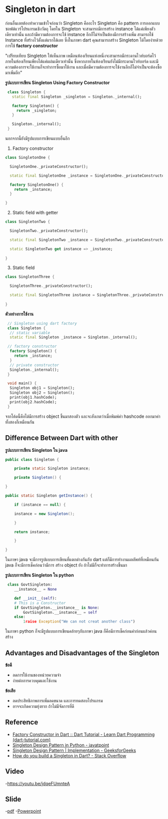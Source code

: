 # Singleton in dart
ก่อนอื่นเลยต้องทำความเข้าใจก่อนว่า Singleton คืออะไร Singleton คือ pattern การออกแบบซอฟต์แวร์โปรแกรมเชิงวัตถุ โดยใน Singleton จะสามารถมีการสร้าง instance ได้แค่เพียงตัวเดียวเท่านั้น และถ้ามีความต้องการจะใช้ instance อีกก็ไม่จำเป็นต้องมีการสร้างเพิ่ม สามารถใช้ Instance ที่สร้างไว้ตั้งแต่แรกได้เลย  ซึ่งในภาษา dart คุณสามารถสร้าง Singleton ได้โดยง่ายด้วยการใช้ **factory constructor** 

"เปรียบเทียบ Singleton ให้เห็นภาพ เหมือนห้องเรียนแห่งหนึ่งจะสามารถมีกระดานไวท์บอร์ดไว้ภายในห้องเรียนเพียงได้แค่แผ่นเดียวเท่านั้น ซึ่งหากภายในห้องเรียนยังไม่มีกระดานไวท์บอร์ด และมีความต้องการจะใช้งานก็จะทำการซื้อมาใช้งาน และเมื่อมีความต้องการจะใช้งานอีกก็ไม่จำเป็นจะต้องซื้อมาเพิ่มอีก"

**รูปแบบการเขียน Singleton Using Factory Constructor**

   ```dart
	class Singleton {
	  static final Singleton _singleton = Singleton._internal();

	  factory Singleton() {
	    return _singleton;
	  }

	  Singleton._internal();
	}
```
  นอกจากนี้ยังมีรูปแบบการเขียนแบบอื่นอีก

 1. Factory constructor

```dart
class SingletonOne {

  SingletonOne._privateConstructor();

  static final SingletonOne _instance = SingletonOne._privateConstructor();

  factory SingletonOne() {
    return _instance;
  }

}
```

 2. Static field with getter
```dart
class SingletonTwo {

  SingletonTwo._privateConstructor();

  static final SingletonTwo _instance = SingletonTwo._privateConstructor();

  static SingletonTwo get instance => _instance;
  
}
```

 3. Static field 
```dart
class SingletonThree {

  SingletonThree._privateConstructor();

  static final SingletonThree instance = SingletonThree._privateConstructor();
  
}
```

 

**ตัวอย่างการใช้งาน**
   ```dart
    // Singleton using dart factory
	class Singleton {
	 // static variable
	 static final Singleton _instance = Singleton._internal();
 
	// factory constructor
	 factory Singleton() {
	   return _instance;
	 }
	 // private constructor 
	 Singleton._internal();
	}
 
	void main() {
	 Singleton obj1 = Singleton();
	 Singleton obj2 = Singleton();
	 print(obj1.hashCode);
	 print(obj2.hashCode);
	}
 ```
  จากโค้ดนี้คือได้มีการสร้าง object ขึ้นมาสองตัว และจะสังเกตว่าเมื่อพิมพ์ค่า hashcode ออกมาค่าทั้งสองก็เหมือนกัน



## Difference Between Dart with other
**รูปแบบการเขียน Singleton ใน java** 
```java
public class Singleton {

	private static Singleton instance;

	private Singleton() {

}

public static Singleton getInstance() {

	if (instance == null) {

	instance = new Singleton();

	}

	return instance;

	}

}
```
  ในภาษา java จะมีการรูปแบบการเขียนที่แตกต่างกันกับ dart แต่ก็มีการทำงานผลลัพท์ที่เหมือนกัน java ก็จะมีการเช็คก่อนว่ามีการ สร้าง object ยัง ถ้าไม่มีก็จะทำการสร้างขึ้นมา



**รูปแบบการเขียน Singleton ใน python** 
```python
 class GovtSingleton:
	__instance__ = None

	def __init__(self):
	# This is a Constructor
	if GovtSingleton.__instance__ is None:
		GovtSingleton.__instance__ = self
	else:
		1raise Exception("We can not creat another class")
```
  ในภาษา python ก็จะมีรูปแบบการเขียนคล้ายๆกับภาษา java ก็คือมีการเช็คก่อนค่าก่อนแล้วค่อนสร้าง
## **Advantages and Disadvantages of the Singleton**

**ข้อดี**

 - ลดการใช้งานของหน่วยความจำ
 - ง่ายต่อการควบคุมและใช้งาน
 
 **ข้อเสีย**
 
 - ลดประสิทธิภาพการเพิ่มลดขนาด และการทดสอบโปรแกรม
 - อาจจะเกิดความยุ่งยาก ถ้าไม่มีจัดการที่ดี




## Reference

 - [Factory Constructor in Dart :: Dart Tutorial - Learn Dart Programming (dart-tutorial.com)](https://dart-tutorial.com/object-oriented-programming/factory-constructor-in-dart/)
 - [Singleton Design Pattern in Python - javatpoint](https://www.javatpoint.com/singleton-design-pattern-in-python)
 - [Singleton Design Pattern | Implementation - GeeksforGeeks](https://www.geeksforgeeks.org/singleton-design-pattern/)
 - [How do you build a Singleton in Dart? - Stack Overflow](https://stackoverflow.com/questions/12649573/how-do-you-build-a-singleton-in-dart)
## Video
-https://youtu.be/jdqeFUmnteA

## Slide

 -[pdf](https://drive.google.com/file/d/1mSNPw755RCxA4IBsEK5nawxxh_Im-oiW/view?usp=drive_link)
 -[Powerpoint](https://docs.google.com/presentation/d/1LnPVZ5FcOVgjTNYhDBmJgSr0gsBoN824/edit?usp=drive_link&ouid=109956211958922233250&rtpof=true&sd=true)

